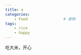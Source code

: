 ```yaml
---
title: a
categories:
    - Food                # 食物
tags:
    - rice
    - happy        
---
```


吃大米，开心